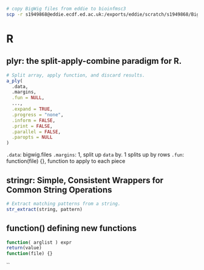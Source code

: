 ```bash
# copy BigWig files from eddie to bioinfmsc3
scp -r s1949868@eddie.ecdf.ed.ac.uk:/exports/eddie/scratch/s1949868/BigWig/ESCA_bigWigs ./
```
# R
## plyr: the split-apply-combine paradigm for R.
```r
# Split array, apply function, and discard results.
a_ply(
  .data,
  .margins,
  .fun = NULL,
  ...,
  .expand = TRUE,
  .progress = "none",
  .inform = FALSE,
  .print = FALSE,
  .parallel = FALSE,
  .paropts = NULL
)
```
`.data`: bigwig.files
`.margins`: 1, split up `data` by. 1 splits up by rows
`.fun`: function(file) {}, function to apply to each piece
## stringr: Simple, Consistent Wrappers for Common String Operations
```r
# Extract matching patterns from a string.
str_extract(string, pattern)
```
## function() defining new functions
```r
function( arglist ) expr
return(value)
function(file) {}
```
``

<!--stackedit_data:
eyJoaXN0b3J5IjpbLTIzMzI3Mzg1MywtOTczMDExNzIsMTA3MT
k2ODQ3NSwyODI2MTQ4MDMsLTE1NTI4NDg1MTddfQ==
-->